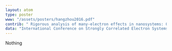 ```yaml
---
layout: atom
type: poster
www: "/assets/posters/hangzhou2016.pdf"
contrib: " Rigorous analysis of many-electron effects in nanosystems: Quantum dot - ring nanostructure "
data: "International Conference on Strongly Correlated Electron Systems, SCES 2016 (Hangzhou, China, May 9, 2016) "
---
```

Nothing
